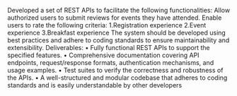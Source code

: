 Developed a set of REST APIs to facilitate the following functionalities:
Allow authorized users to submit reviews for events they have attended.
Enable users to rate the following criteria:
1.Registration experience
2.Event experience
3.Breakfast experience
The system should be developed using best practices and adhere to coding standards to ensure maintainability and extensibility.
Deliverables:
• Fully functional REST APIs to support the specified features.
• Comprehensive documentation covering API endpoints, request/response formats, authentication mechanisms, and
usage examples.
• Test suites to verify the correctness and robustness of the APIs.
• A well-structured and modular codebase that adheres to coding standards and is easily understandable by other
developers
